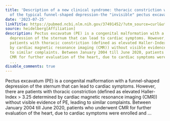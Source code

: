 ```yaml
---
title: 'Description of a new clinical syndrome: thoracic constriction without evidence
  of the typical funnel-shaped depression-the "invisible" pectus excavatum'
date: '2023-07-25'
linkTitle: https://pubmed.ncbi.nlm.nih.gov/37491452/?utm_source=curl&utm_medium=rss&utm_campaign=pubmed-2&utm_content=1FakS-2QOkCT8HsMOQP1bCRQ4YzyumYOmxmF0moLsQ3dFB1E9V&fc=20220326224207&ff=20230726180750&v=2.17.9.post6+86293ac
source: heidelberg[Affiliation]
description: Pectus excavatum (PE) is a congenital malformation with a funnel-shaped
  depression of the sternum that can lead to cardiac symptoms. However, there are
  patients with thoracic constriction (defined as elevated Haller-Index > 3.25 determined
  by cardiac magnetic resonance imaging (CMR)) without visible evidence of PE, leading
  to similar complaints. Between January 2004 till June 2020, patients who underwent
  CMR for further evaluation of the heart, due to cardiac symptoms were enrolled and
  ...
disable_comments: true
---
```

Pectus excavatum (PE) is a congenital malformation with a funnel-shaped depression of the sternum that can lead to cardiac symptoms. However, there are patients with thoracic constriction (defined as elevated Haller-Index > 3.25 determined by cardiac magnetic resonance imaging (CMR)) without visible evidence of PE, leading to similar complaints. Between January 2004 till June 2020, patients who underwent CMR for further evaluation of the heart, due to cardiac symptoms were enrolled and ...